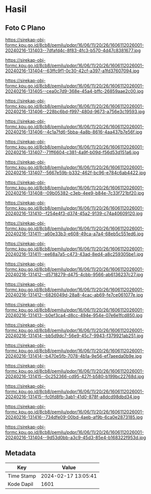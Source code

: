 # Hasil

## Foto C Plano

https://sirekap-obj-formc.kpu.go.id/8cb8/pemilu/pdpr/16/06/11/20/26/1606112026001-20240216-131403--7dfafd4c-8f83-4fc3-b570-4d47c8381677.jpg

https://sirekap-obj-formc.kpu.go.id/8cb8/pemilu/pdpr/16/06/11/20/26/1606112026001-20240216-131404--63ffc9f1-0c30-42cf-a397-a1fd37607094.jpg

https://sirekap-obj-formc.kpu.go.id/8cb8/pemilu/pdpr/16/06/11/20/26/1606112026001-20240216-131405--cea0c7d9-368e-45a4-bffc-26859aae2c00.jpg

https://sirekap-obj-formc.kpu.go.id/8cb8/pemilu/pdpr/16/06/11/20/26/1606112026001-20240216-131406--228bc6bd-f997-480d-9673-a756e3c19593.jpg

https://sirekap-obj-formc.kpu.go.id/8cb8/pemilu/pdpr/16/06/11/20/26/1606112026001-20240216-131406--4c1a7fd6-5bba-4a8b-8616-4aa437b7e56f.jpg

https://sirekap-obj-formc.kpu.go.id/8cb8/pemilu/pdpr/16/06/11/20/26/1606112026001-20240216-131407--71ff6604-c381-4a9f-b09d-f56d53d151a6.jpg

https://sirekap-obj-formc.kpu.go.id/8cb8/pemilu/pdpr/16/06/11/20/26/1606112026001-20240216-131407--5667e59b-b332-462f-bc96-e784c6ab4422.jpg

https://sirekap-obj-formc.kpu.go.id/8cb8/pemilu/pdpr/16/06/11/20/26/1606112026001-20240216-131408--09b05382-c3eb-4ee9-b84e-7c33f721bf20.jpg

https://sirekap-obj-formc.kpu.go.id/8cb8/pemilu/pdpr/16/06/11/20/26/1606112026001-20240216-131410--f254e4f3-d374-45a2-9139-c74a40609120.jpg

https://sirekap-obj-formc.kpu.go.id/8cb8/pemilu/pdpr/16/06/11/20/26/1606112026001-20240216-131411--a60e33b3-e608-49ca-a7a4-68eb5c551ed6.jpg

https://sirekap-obj-formc.kpu.go.id/8cb8/pemilu/pdpr/16/06/11/20/26/1606112026001-20240216-131411--ee68a7a5-c473-43ad-8ed4-a8c259305be1.jpg

https://sirekap-obj-formc.kpu.go.id/8cb8/pemilu/pdpr/16/06/11/20/26/1606112026001-20240216-131412--d5718279-d475-4cbb-9566-ab6136237c27.jpg

https://sirekap-obj-formc.kpu.go.id/8cb8/pemilu/pdpr/16/06/11/20/26/1606112026001-20240216-131412--6826049d-28a8-4cac-ab69-fe7ce061077e.jpg

https://sirekap-obj-formc.kpu.go.id/8cb8/pemilu/pdpr/16/06/11/20/26/1606112026001-20240216-131413--b0ef3ca4-d8cc-494e-954e-07e6e1fcd850.jpg

https://sirekap-obj-formc.kpu.go.id/8cb8/pemilu/pdpr/16/06/11/20/26/1606112026001-20240216-131414--bb5d9dc7-56e9-45c7-9943-f379921ab251.jpg

https://sirekap-obj-formc.kpu.go.id/8cb8/pemilu/pdpr/16/06/11/20/26/1606112026001-20240216-131414--b470e5fb-7078-4b1a-9e56-ef7aeeda0b9e.jpg

https://sirekap-obj-formc.kpu.go.id/8cb8/pemilu/pdpr/16/06/11/20/26/1606112026001-20240216-131415--0c252366-cd95-427f-b580-b199bc22768d.jpg

https://sirekap-obj-formc.kpu.go.id/8cb8/pemilu/pdpr/16/06/11/20/26/1606112026001-20240216-131415--fc0fd8fb-3ab1-41d0-878f-a8dcd98dbd34.jpg

https://sirekap-obj-formc.kpu.go.id/8cb8/pemilu/pdpr/16/06/11/20/26/1606112026001-20240216-131416--734dfe09-00bd-4aeb-af9b-6ca0e2873185.jpg

https://sirekap-obj-formc.kpu.go.id/8cb8/pemilu/pdpr/16/06/11/20/26/1606112026001-20240216-131404--9d53d0bb-a3c9-45d3-85e4-b168322f953d.jpg


## Metadata

| Key        | Value               |
| ---------- | ------------------- |
| Time Stamp | 2024-02-17 13:05:41 |
| Kode Dapil | 1601                |




